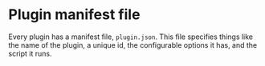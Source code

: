 # Plugin manifest file

Every plugin has a manifest file, `plugin.json`. This file specifies things like the name of the plugin, a unique id, the configurable options it has, and the script it runs.